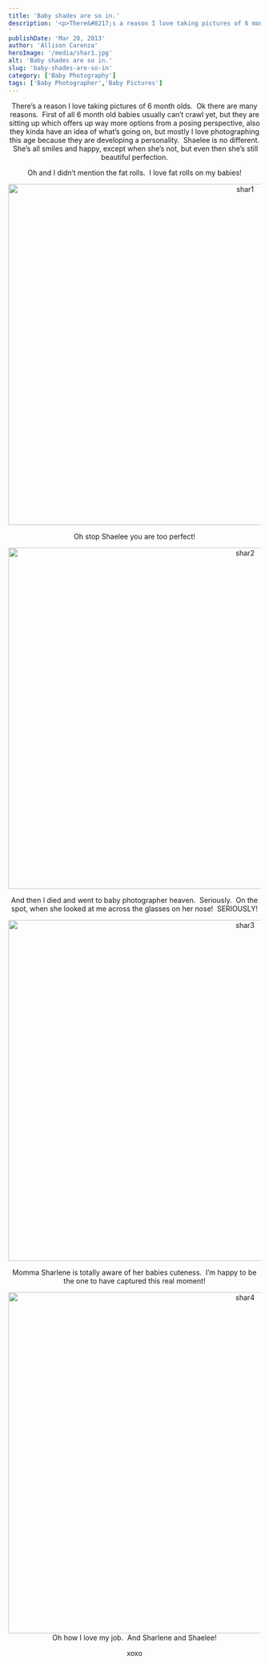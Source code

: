 ```yaml
---
title: 'Baby shades are so in.'
description: '<p>There&#8217;s a reason I love taking pictures of 6 month olds.  Ok there are many reasons.  First of all 6 [&hellip;]</p>
'
publishDate: 'Mar 20, 2013'
author: 'Allison Carenza'
heroImage: '/media/shar1.jpg'
alt: 'Baby shades are so in.'
slug: 'baby-shades-are-so-in'
category: ['Baby Photography']
tags: ['Baby Photographer','Baby Pictures']
---
```


<p style="text-align: center;">
<p style="text-align: center;">There&#8217;s a reason I love taking pictures of 6 month olds.  Ok there are many reasons.  First of all 6 month old babies usually can&#8217;t crawl yet, but they are sitting up which offers up way more options from a posing perspective, also they kinda have an idea of what&#8217;s going on, but mostly I love photographing this age because they are developing a personality.  Shaelee is no different.  She&#8217;s all smiles and happy, except when she&#8217;s not, but even then she&#8217;s still beautiful perfection.</p>
<p style="text-align: center;">Oh and I didn&#8217;t mention the fat rolls.  I love fat rolls on my babies!</p>
<p style="text-align: center;"><img class="aligncenter size-full wp-image-4733" alt="shar1" src="/media/shar1.jpg" width="930" height="680" srcset="/media/shar1.jpg 930w, /media/shar1-300x219.jpg 300w, /media/shar1-768x562.jpg 768w" sizes="(max-width: 930px) 100vw, 930px" /></p>
<p style="text-align: center;">Oh stop Shaelee you are too perfect!</p>
<p style="text-align: center;"><img class="aligncenter size-full wp-image-4734" alt="shar2" src="/media/shar2.jpg" width="930" height="680" srcset="/media/shar2.jpg 930w, /media/shar2-300x219.jpg 300w, /media/shar2-768x562.jpg 768w" sizes="(max-width: 930px) 100vw, 930px" /></p>
<p style="text-align: center;">And then I died and went to baby photographer heaven.  Seriously.  On the spot, when she looked at me across the glasses on her nose!  SERIOUSLY!</p>
<p style="text-align: center;"><img class="aligncenter size-full wp-image-4735" alt="shar3" src="/media/shar3.jpg" width="930" height="680" srcset="/media/shar3.jpg 930w, /media/shar3-300x219.jpg 300w, /media/shar3-768x562.jpg 768w" sizes="(max-width: 930px) 100vw, 930px" /></p>
<p style="text-align: center;">Momma Sharlene is totally aware of her babies cuteness.  I&#8217;m happy to be the one to have captured this real moment!</p>
<p style="text-align: center;"><img class="aligncenter size-full wp-image-4736" alt="shar4" src="/media/shar4.jpg" width="930" height="680" srcset="/media/shar4.jpg 930w, /media/shar4-300x219.jpg 300w, /media/shar4-768x562.jpg 768w" sizes="(max-width: 930px) 100vw, 930px" />Oh how I love my job.  And Sharlene and Shaelee!</p>
<p style="text-align: center;">xoxo</p>
